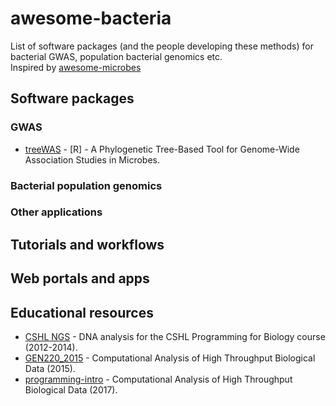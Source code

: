 # awesome-bacteria

List of software packages (and the people developing these methods) for bacterial GWAS, population bacterial genomics etc.
<br /> 
Inspired by [awesome-microbes](https://github.com/stevetsa/awesome-microbes/blob/master/README.md)
<br />

## Software packages

### GWAS

- [treeWAS](https://github.com/caitiecollins/treeWAS) - [R] - A Phylogenetic Tree-Based Tool for Genome-Wide Association Studies in Microbes.

### Bacterial population genomics

### Other applications

## Tutorials and workflows

## Web portals and apps

## Educational resources
- [CSHL NGS](https://github.com/hyphaltip/CSHL_NGSNGS) - DNA analysis for the CSHL Programming for Biology course (2012-2014).
- [GEN220_2015](https://github.com/hyphaltip/GEN220_2015) - Computational Analysis of High Throughput Biological Data (2015).
- [programming-intro](https://github.com/biodataprog/programming-intro) - Computational Analysis of High Throughput Biological Data (2017).
